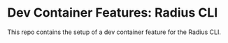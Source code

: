 # Dev Container Features: Radius CLI

This repo contains the setup of a dev container feature for the Radius CLI.
